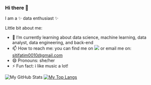 ### Hi there 👋


I am a ✨ data enthusiast ✨

Little bit about me:

- 🌱 I’m currently learning about data science, machine learning, data analyst, data engineering, and back-end
- 📫 How to reach me: you can find me on [![](https://img.shields.io/badge/LinkedIn-0077B5?style=for-the-badge&logo=linkedin&logoColor=white)](https://www.linkedin.com/in/sitifatimatuzzahro/) or email me on: sitifatim0010@gmail.com
- 😄 Pronouns: she/her
- ⚡ Fun fact: i like music a lot!


![My GitHub Stats](https://github-readme-stats.vercel.app/api?username=sitifatim&show_icons=true&theme=dark&count_private=True&line_height=20) [![My Top Langs](https://github-readme-stats.vercel.app/api/top-langs/?username=sitifatim&count_private=True&layout=compact&theme=dark)](https://github.com/sitifatim/github-readme-stats)

